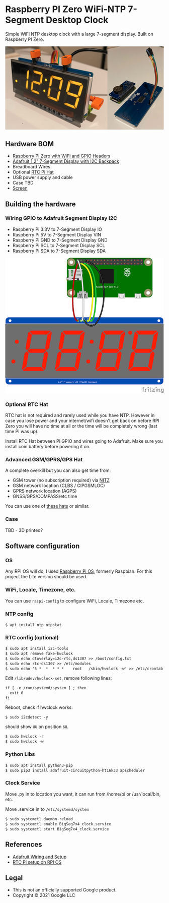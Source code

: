 # Raspberry PI Zero WiFi-NTP 7-Segment Desktop Clock

Simple WiFi NTP desktop clock with a large 7-segment display. Built on Raspberry PI Zero.

![RPI Zero Clock](rpiclock.png)

## Hardware BOM
* [Raspberry PI Zero with WiFi and GPIO Headers](https://www.raspberrypi.org/products/raspberry-pi-zero/)
* [Adafruit 1.2" 7-Segment Display with I2C Backpack](https://www.adafruit.com/product/1270)
* Breadboard Wires
* Optional [RTC Pi Hat](https://www.abelectronics.co.uk/p/70/rtc-pi)
* USB power supply and cable
* Case TBD
* [Screen](https://www.tapplastics.com/product/plastics/cut_to_size_plastic/acrylic_sheets_transparent_colors/519)

## Building the hardware

### Wiring GPIO to Adafruit Segment Display I2C
* Raspberry Pi 3.3V to 7-Segment Display IO
* Raspberry Pi 5V to 7-Segment Display VIN
* Raspberry Pi GND to 7-Segment Display GND
* Raspberry Pi SCL to 7-Segment Display SCL
* Raspberry Pi SDA to 7-Segment Display SDA

![Wiring Diagram](rpiclock_wiring.png)

### Optional RTC Hat

RTC hat is not required and rarely used while you have NTP. However in case you lose power and your internet/wifi doesn't get back on before RPI Zero you will have no time at all or the time will be completely wrong (last time PI was up).

Install RTC Hat between PI GPIO and wires going to Adafruit. Make sure you install coin battery before powering it on.

### Advanced GSM/GPRS/GPS Hat

A complete overkill but you can also get time from:

* GSM tower (no subscription required) via [NITZ](https://en.wikipedia.org/wiki/NITZ)
* GSM network location (CLBS / CIPGSMLOC)
* GPRS network location (AGPS)
* GNSS/GPS/COMPASS/etc time

You can use one of [these hats](https://www.amazon.com/gp/product/B076CPX4NN/) or similar.

### Case

TBD - 3D printed?

## Software configuration

### OS

Any RPI OS will do, I used [Raspberry Pi OS](https://www.raspberrypi.org/software/operating-systems/), formerly Raspbian. For this project the Lite version should be used.

### WiFi, Locale, Timezone, etc.

You can use `raspi-config` to configure WiFi, Locale, Timezone etc.

### NTP config

```shell
$ apt install ntp ntpstat
```

### RTC config (optional)

```shell
$ sudo apt install i2c-tools
$ sudo apt remove fake-hwclock
$ sudo echo dtoverlay=i2c-rtc,ds1307 >> /boot/config.txt
$ sudo echo rtc-ds1307 >> /etc/modules
$ sudo echo '5 *  *  * * *    root   /sbin/hwclock -w' >> /etc/crontab
```

Edit `/lib/udev/hwclock-set`, remove following lines:

```
if [ -e /run/systemd/system ] ; then
  exit 0
fi
```

Reboot, check if hwclock works:

```shell
$ sudo i2cdetect -y
```

should show `UU` on position `68`.

```shell
$ sudo hwclock -r
$ sudo hwclock -w
```

### Python Libs

```
$ sudo apt install python3-pip
$ sudo pip3 install adafruit-circuitpython-ht16k33 apscheduler
```

### Clock Service

Move .py in to location you want, it can run from /home/pi or /usr/local/bin, etc.

Move .service in to `/etc/systemd/system`

```shell
$ sudo systemctl daemon-reload
$ sudo systemctl enable BigSeg7x4_clock.service 
$ sudo systemctl start BigSeg7x4_clock.service 
```

## References
* [Adafruit Wiring and Setup](https://learn.adafruit.com/adafruit-led-backpack/python-wiring-and-setup-d74df15e-c55c-487a-acce-a905497ef9db)
* [RTC Pi setup on RPI OS](https://www.abelectronics.co.uk/kb/article/30/rtc-pi-on-a-raspberry-pi-raspbian-jessie)

## Legal

* This is not an officially supported Google product.
* Copyright &copy; 2021 Google LLC

